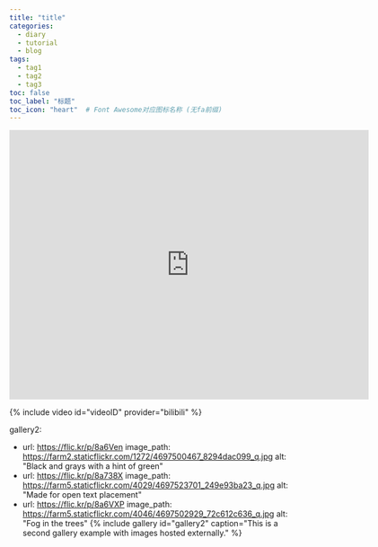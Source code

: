 ```yaml
---
title: "title"
categories:
  - diary
  - tutorial
  - blog
tags:
  - tag1
  - tag2
  - tag3
toc: false
toc_label: "标题"
toc_icon: "heart"  # Font Awesome对应图标名称 (无fa前缀)	
---
```

<iframe src="http://player.bilibili.com/player.html?aid={{ video_id }}&high_quality=1" scrolling="no" border="0" frameborder="no" framespacing="0" width="640" height="480" allowfullscreen="true"> </iframe>

{% include video id="videoID" provider="bilibili" %}

gallery2:
  - url: https://flic.kr/p/8a6Ven
    image_path: https://farm2.staticflickr.com/1272/4697500467_8294dac099_q.jpg
    alt: "Black and grays with a hint of green"
  - url: https://flic.kr/p/8a738X
    image_path: https://farm5.staticflickr.com/4029/4697523701_249e93ba23_q.jpg
    alt: "Made for open text placement"
  - url: https://flic.kr/p/8a6VXP
    image_path: https://farm5.staticflickr.com/4046/4697502929_72c612c636_q.jpg
    alt: "Fog in the trees"
{% include gallery id="gallery2" caption="This is a second gallery example with images hosted externally." %}